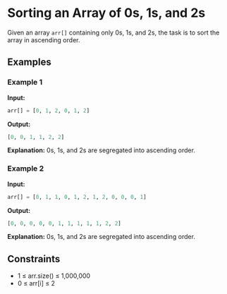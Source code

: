 # Sorting an Array of 0s, 1s, and 2s

Given an array `arr[]` containing only 0s, 1s, and 2s, the task is to sort the array in ascending order.

## Examples

### Example 1
**Input:** 
```python
arr[] = [0, 1, 2, 0, 1, 2]
```
**Output:** 
```python
[0, 0, 1, 1, 2, 2]
```
**Explanation:** 0s, 1s, and 2s are segregated into ascending order.

### Example 2
**Input:** 
```python
arr[] = [0, 1, 1, 0, 1, 2, 1, 2, 0, 0, 0, 1]
```
**Output:** 
```python
[0, 0, 0, 0, 0, 1, 1, 1, 1, 1, 2, 2]
```
**Explanation:** 0s, 1s, and 2s are segregated into ascending order.

## Constraints
- 1 ≤ arr.size() ≤ 1,000,000
- 0 ≤ arr[i] ≤ 2